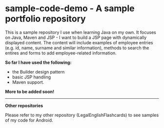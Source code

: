 # sample-code-demo - A sample portfolio repository


This is a sample repository I use when learning Java on my own. It focuses on Java, Maven and JSP - I want to build a JSP page with dynamically displayed content. The content will include examples of employee entries (e.g. id, name, surname and similar information), methods to search the entires and forms to add employee-related information.

**So far I have used the following:**
* the Builder design pattern
* basic JSP handling
* Maven support.

**More to be added soon!**

---

**Other repositories**

Please refer to my other repository (LegalEnglishFlashcards) to see samples of my code for Android.
